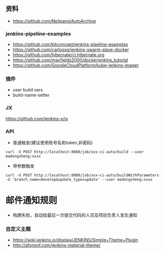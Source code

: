 ## 资料
- https://github.com/Neilpang/AutoArchive

### jenkins-pipeline-examples
- https://github.com/kitconcept/jenkins-pipeline-examples
- https://github.com/carlossg/jenkins-swarm-slave-docker
- https://github.com/hibernate/ci.hibernate.org
- https://github.com/maxfields2000/dockerjenkins_tutorial
- https://github.com/GoogleCloudPlatform/kube-jenkins-imager

### 插件
- user build vars
- build-name-setter

### JX
https://github.com/jenkins-x/jx

### API
- 普通触发(建议使用账号名和token,非密码)
```
curl -X POST http://localhost:8080/job/xxx-ci-auto/build --user madongsheng:xxxx
```
- 带参数触发
```
curl -X POST http://localhost:8080/job/xxx-ci-auto/buildWithParameters -d 'branch_name=develop&update_type=update' --user madongsheng:xxxx
```
# 邮件通知规则
- 构建失败，自动给最后一次提交代码的人员及项目负责人发生通知

### 自定义主题
- https://wiki.jenkins.io/display/JENKINS/Simple+Theme+Plugin
- http://afonsof.com/jenkins-material-theme/
